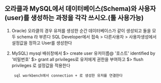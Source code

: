 오라클과 MySQL에서 데이터베이스(Schema)와 사용자(user)를 생성하는 과정을 각각 쓰시오.(툴 사용가능)
-----------------------------------------------------------------------------------------------


1. Oracle) 오라클의 경우 유저를 생성한 순간 데이터베이스가 같이 생성되고 둘을 모두 schema 라 부른다
           SQL Developer에서 접속 > 다른사용자 > 사용자생성에서 설정값을 정하고 User를 생성한다


2. MySQL) mysql 배쉬창에서
        $> create user 유저이름@ '호스트' identified by '비밀번호'
        $> grant all privileges로 유저에게 권한을 부여하고
        $> flush privileges 로 설정값을 적용한다

        sql workbench에서 connection + 로 생성한 유저를 연결한다